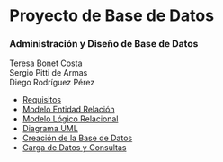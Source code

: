 # Proyecto de Base de Datos 
### Administración y Diseño de Base de Datos
Teresa Bonet Costa  
Sergio Pitti de Armas   
Diego Rodríguez Pérez  

* [Requisitos](https://github.com/alu0101232812/proyectoBDD_ADBD/blob/main/Requisitos.pdf)
* [Modelo Entidad Relación](https://github.com/alu0101232812/proyectoBDD_ADBD/blob/main/Modelo%20Entidad%20Relacio%CC%81n.pdf)
* [Modelo Lógico Relacional](https://github.com/alu0101232812/proyectoBDD_ADBD/blob/main/ModeloRelacional.pdf)
* [Diagrama UML](https://github.com/alu0101232812/proyectoBDD_ADBD/blob/main/UML.pdf)
* [Creación de la Base de Datos](https://github.com/alu0101232812/proyectoBDD_ADBD/blob/main/Creacion.pdf)
* [Carga de Datos y Consultas](https://github.com/alu0101232812/proyectoBDD_ADBD/blob/main/CargasDatosyConsultasEjemplos.pdf)

